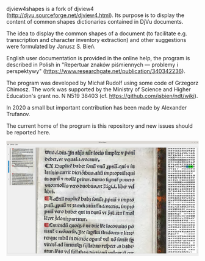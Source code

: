 djview4shapes is a fork of djview4
(http://djvu.sourceforge.net/djview4.html).  Its purpose is to display
the content of common shapes dictionaries contained in DjVu
documents.

The idea to display the common shapes of a document (to facilitate
e.g. transcription and character inventory extraction) and other
suggestions were formulated by Janusz S. Bień. 

English user documentation is provided in the online help, the program
is described in Polish in "Repertuar znaków piśmiennych — problemy i
perspektywy" (https://www.researchgate.net/publication/340342236).

The program was developed by Michał Rudolf using some code of Grzegorz
Chimosz.  The work was supported by the Ministry of Science and Higher
Education's grant no. N N519 38403 (cf.
https://github.com/jsbien/ndt/wiki).

In 2020 a small but important contribution has been made by Alexander
Trufanov.

The current home of the program is this repository and new issues
should be reported here.

![djview4shapes: a screenshot](screenshots/djview4shapes_Zaborowski.png?raw=true "Index of abbreviations")
